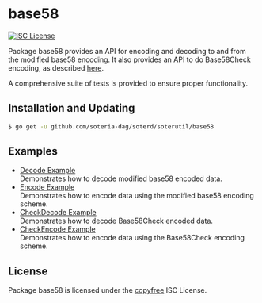 base58
==========

[![ISC License](http://img.shields.io/badge/license-ISC-blue.svg)](http://copyfree.org)

Package base58 provides an API for encoding and decoding to and from the
modified base58 encoding.  It also provides an API to do Base58Check encoding,
as described [here](https://en.bitcoin.it/wiki/Base58Check_encoding).

A comprehensive suite of tests is provided to ensure proper functionality.

## Installation and Updating

```bash
$ go get -u github.com/soteria-dag/soterd/soterutil/base58
```

## Examples

* [Decode Example](http://godoc.org/github.com/soteria-dag/soterd/soterutil/base58#example-Decode)  
  Demonstrates how to decode modified base58 encoded data.
* [Encode Example](http://godoc.org/github.com/soteria-dag/soterd/soterutil/base58#example-Encode)  
  Demonstrates how to encode data using the modified base58 encoding scheme.
* [CheckDecode Example](http://godoc.org/github.com/soteria-dag/soterd/soterutil/base58#example-CheckDecode)  
  Demonstrates how to decode Base58Check encoded data.
* [CheckEncode Example](http://godoc.org/github.com/soteria-dag/soterd/soterutil/base58#example-CheckEncode)  
  Demonstrates how to encode data using the Base58Check encoding scheme.

## License

Package base58 is licensed under the [copyfree](http://copyfree.org) ISC
License.
